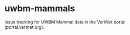 uwbm-mammals
============

Issue tracking for UWBM Mammal data in the VertNet portal (portal.vertnet.org).
